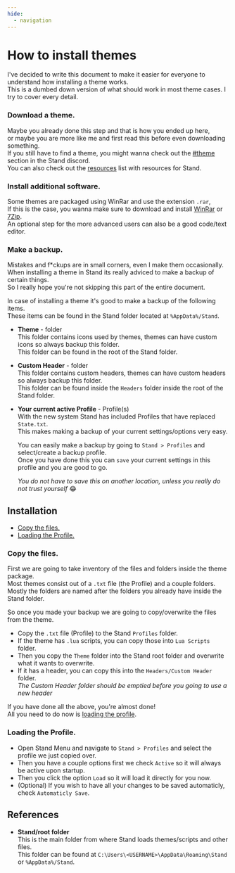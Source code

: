 ```yaml
---
hide:
  - navigation
---
```


# How to install themes
I've decided to write this document to make it easier for everyone to understand how installing a theme works.  
This is a dumbed down version of what should work in most theme cases. I try to cover every detail.  

### Download a theme.
Maybe you already done this step and that is how you ended up here,  
or maybe you are more like me and first read this before even downloading something.  
If you still have to find a theme, you might wanna check out the [#theme] section in the Stand discord.  
You can also check out the [resources](/resources) list with resources for Stand.

### Install additional software.
Some themes are packaged using WinRar and use the extension `.rar`,  
If this is the case, you wanna make sure to download and install [WinRar] or [7Zip].  
An optional step for the more advanced users can also be a good code/text editor.

### Make a backup.
Mistakes and f\*ckups are in small corners, even I make them occasionally.  
When installing a theme in Stand its really adviced to make a backup of certain things.  
So I really hope you're not skipping this part of the entire document.

In case of installing a theme it's good to make a backup of the following items.  
These items can be found in the Stand folder located at `%AppData%/Stand`.

- **Theme** - folder  
This folder contains icons used by themes, themes can have custom icons so always backup this folder.  
This folder can be found in the root of the Stand folder.

- **Custom Header** - folder  
This folder contains custom headers, themes can have custom headers so always backup this folder.  
This folder can be found inside the `Headers` folder inside the root of the Stand folder.

- **Your current active Profile** - Profile(s)  
With the new system Stand has included Profiles that have replaced `State.txt`.  
This makes making a backup of your current settings/options very easy.  
    
  You can easily make a backup by going to `Stand > Profiles` and select/create a backup profile.  
  Once you have done this you can `save` your current settings in this profile and you are good to go.

  *You do not have to save this on another location, unless you really do not trust yourself* 😂

## Installation
- [Copy the files.](#copy-the-files)
- [Loading the Profile.](#loading-the-profile)

### Copy the files.
First we are going to take inventory of the files and folders inside the theme package.  
Most themes consist out of a `.txt` file (the Profile) and a couple folders.  
Mostly the folders are named after the folders you already have inside the Stand folder.

So once you made your backup we are going to copy/overwrite the files from the theme.  

- Copy the `.txt` file (Profile) to the Stand `Profiles` folder.  
- If the theme has `.lua` scripts, you can copy those into `Lua Scripts` folder.  
- Then you copy the `Theme` folder into the Stand root folder and overwrite what it wants to overwrite.  
- If it has a header, you can copy this into the `Headers/Custom Header` folder.  
  *The Custom Header folder should be emptied before you going to use a new header*

If you have done all the above, you're almost done!  
All you need to do now is [loading the profile](#loading-the-profile).

### Loading the Profile.
- Open Stand Menu and navigate to `Stand > Profiles` and select the profile we just copied over.
- Then you have a couple options first we check `Active` so it will always be active upon startup.
- Then you click the option `Load` so it will load it directly for you now.
- (Optional) If you wish to have all your changes to be saved automaticly, check `Automaticly Save`.

## References
- **Stand/root folder**  
This is the main folder from where Stand loads themes/scripts and other files.  
This folder can be found at `C:\Users\<USERNAME>\AppData\Roaming\Stand` or `%AppData%/Stand`.

[#theme]: https://discord.com/channels/906313557623336991/906313558537682954
[WinRar]: https://www.win-rar.com
[7Zip]: https://www.7-zip.org/
